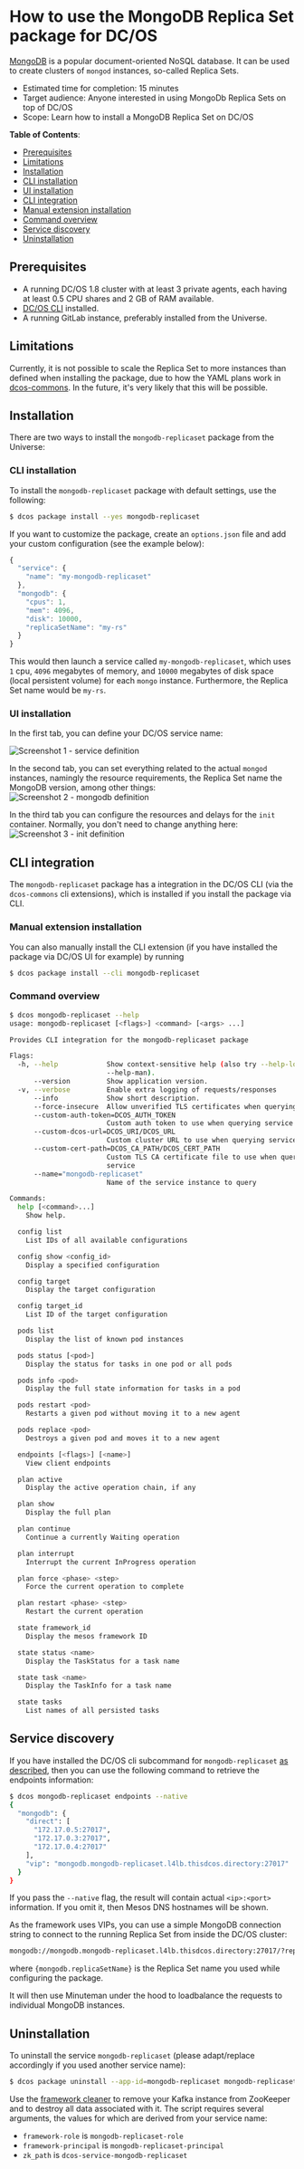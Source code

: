 # How to use the MongoDB Replica Set package for DC/OS

[MongoDB](http://www.mongodb.com) is a popular document-oriented NoSQL database. It can be used to create clusters of `mongod` instances, so-called Replica Sets.

- Estimated time for completion: 15 minutes
- Target audience: Anyone interested in using MongoDb Replica Sets on top of DC/OS
- Scope: Learn how to install a MongoDB Replica Set on DC/OS

**Table of Contents**:

- [Prerequisites](#prerequisites)
- [Limitations](#limitations)
- [Installation](#installation)
 - [CLI installation](#cli-installation)
 - [UI installation](#ui-installation)
- [CLI integration](#cli-integration)
 - [Manual extension installation](#manual-extension-installation)
 - [Command overview](#command-overview)
- [Service discovery](#service-discovery)
- [Uninstallation](#uninstallation)

## Prerequisites

- A running DC/OS 1.8 cluster with at least 3 private agents, each having at least 0.5 CPU shares and 2 GB of RAM available.
- [DC/OS CLI](https://dcos.io/docs/1.8/usage/cli/install/) installed.
- A running GitLab instance, preferably installed from the Universe.

## Limitations

Currently, it is not possible to scale the Replica Set to more instances than defined when installing the package, due to how the YAML plans work in [dcos-commons](https://github.com/mesosphere/dcos-commons). In the future, it's very likely that this will be possible.

## Installation

There are two ways to install the `mongodb-replicaset` package from the Universe:

### CLI installation

To install the `mongodb-replicaset` package with default settings, use the following:

```bash
$ dcos package install --yes mongodb-replicaset
```

If you want to customize the package, create an `options.json` file and add your custom configuration (see the example below):

```javascript
{
  "service": {
    "name": "my-mongodb-replicaset"
  },
  "mongodb": {
    "cpus": 1,
    "mem": 4096,
    "disk": 10000,
    "replicaSetName": "my-rs"
  }
}
```

This would then launch a service called `my-mongodb-replicaset`, which uses `1` cpu, `4096` megabytes of memory, and `10000` megabytes of disk space (local persistent volume) for each `mongo` instance. Furthermore, the Replica Set name would be `my-rs`.

### UI installation

In the first tab, you can define your DC/OS service name:

![Screenshot 1 - service definition](img/mongodb-screenshot_1.png)

In the second tab, you can set everything related to the actual `mongod` instances, namingly the resource requirements, the Replica Set name the MongoDB version, among other things:
![Screenshot 2 - mongodb definition](img/mongodb-screenshot_2.png)

In the third tab you can configure the resources and delays for the `init` container. Normally, you don't need to change anything here:
![Screenshot 3 - init definition](img/mongodb-screenshot_3.png)

## CLI integration

The `mongodb-replicaset` package has a integration in the DC/OS CLI (via the `dcos-commons` cli extensions), which is installed if you install the package via CLI.

### Manual extension installation

You can also manually install the CLI extension (if you have installed the package via DC/OS UI for example) by running

```bash
$ dcos package install --cli mongodb-replicaset
```

### Command overview

```bash
$ dcos mongodb-replicaset --help
usage: mongodb-replicaset [<flags>] <command> [<args> ...]

Provides CLI integration for the mongodb-replicaset package

Flags:
  -h, --help            Show context-sensitive help (also try --help-long and
                        --help-man).
      --version         Show application version.
  -v, --verbose         Enable extra logging of requests/responses
      --info            Show short description.
      --force-insecure  Allow unverified TLS certificates when querying service
      --custom-auth-token=DCOS_AUTH_TOKEN
                        Custom auth token to use when querying service
      --custom-dcos-url=DCOS_URI/DCOS_URL
                        Custom cluster URL to use when querying service
      --custom-cert-path=DCOS_CA_PATH/DCOS_CERT_PATH
                        Custom TLS CA certificate file to use when querying
                        service
      --name="mongodb-replicaset"
                        Name of the service instance to query

Commands:
  help [<command>...]
    Show help.

  config list
    List IDs of all available configurations

  config show <config_id>
    Display a specified configuration

  config target
    Display the target configuration

  config target_id
    List ID of the target configuration

  pods list
    Display the list of known pod instances

  pods status [<pod>]
    Display the status for tasks in one pod or all pods

  pods info <pod>
    Display the full state information for tasks in a pod

  pods restart <pod>
    Restarts a given pod without moving it to a new agent

  pods replace <pod>
    Destroys a given pod and moves it to a new agent

  endpoints [<flags>] [<name>]
    View client endpoints

  plan active
    Display the active operation chain, if any

  plan show
    Display the full plan

  plan continue
    Continue a currently Waiting operation

  plan interrupt
    Interrupt the current InProgress operation

  plan force <phase> <step>
    Force the current operation to complete

  plan restart <phase> <step>
    Restart the current operation

  state framework_id
    Display the mesos framework ID

  state status <name>
    Display the TaskStatus for a task name

  state task <name>
    Display the TaskInfo for a task name

  state tasks
    List names of all persisted tasks
``` 

## Service discovery

If you have installed the DC/OS cli subcommand for `mongodb-replicaset` [as described](#cli-integration), then you can use the following command to retrieve the endpoints information: 

```bash
$ dcos mongodb-replicaset endpoints --native
{
  "mongodb": {
    "direct": [
      "172.17.0.5:27017",
      "172.17.0.3:27017",
      "172.17.0.4:27017"
    ],
    "vip": "mongodb.mongodb-replicaset.l4lb.thisdcos.directory:27017"
  }
}
```

If you pass the `--native` flag, the result will contain actual `<ip>:<port>` information. If you omit it, then Mesos DNS hostnames will be shown.

As the framework uses VIPs, you can use a simple MongoDB connection string to connect to the running Replica Set from inside the DC/OS cluster:

```bash
mongodb://mongodb.mongodb-replicaset.l4lb.thisdcos.directory:27017/?replicaSet={mongodb.replicaSetName}
```

where `{mongodb.replicaSetName}` is the Replica Set name you used while configuring the package.

It will then use Minuteman under the hood to loadbalance the requests to individual MongoDB instances.

## Uninstallation

To uninstall the service `mongodb-replicaset` (please adapt/replace accordingly if you used another service name):

```bash
$ dcos package uninstall --app-id=mongodb-replicaset mongodb-replicaset
```

Use the [framework cleaner](https://docs.mesosphere.com/1.8/usage/managing-services/uninstall/#framework-cleaner) to remove your Kafka instance from ZooKeeper and to destroy all data associated with it. The script requires several arguments, the values for which are derived from your service name:

- `framework-role` is `mongodb-replicaset-role`
- `framework-principal` is `mongodb-replicaset-principal`
- `zk_path` is `dcos-service-mongodb-replicaset`